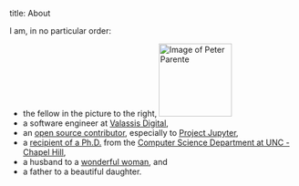 title: About

I am, in no particular order:

* the fellow in the picture to the right, <img alt="Image of Peter Parente" class="rounded inlineRight" width="128" height="128" src="https://s.gravatar.com/avatar/c7d6948add10f2d0ea4928e4995d6b32?s=128" />
* a software engineer at [Valassis Digital](https://valassis.com),
* an [open source contributor](http://github.com/parente), especially to [Project Jupyter](https://jupyter.org),
* a [recipient of a Ph.D.](../clique/) from the [Computer Science Department at UNC - Chapel Hill](http://cs.unc.edu/),
* a husband to a [wonderful woman](http://www.facebook.com/jackie.parente), and
* a father to a beautiful daughter.
